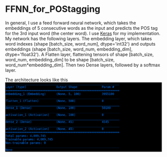 # FFNN_for_POStagging

In general, I use a feed forward neural network, which takes the embeddings of 5 consecutive words as the input and predicts the POS tag for the 3rd input word (the center word).
I use [Keras](https://keras.io/) for my implementation.
My network has the following layers. 
The embedding layer, which takes word indexes (shape [batch_size, word_num], dtype='int32') and outputs embeddings (shape [batch_size, word_num, embedding_dim], dtype='float32').
A Flatten layer, flattening tensors of shape [batch_size, word_num, embedding_dim] to be shape [batch_size, word_num\*embedding_dim].
Then two Dense layers, followed by a softmax layer.

The architecture looks like this
![alt text](model_archi.png)

